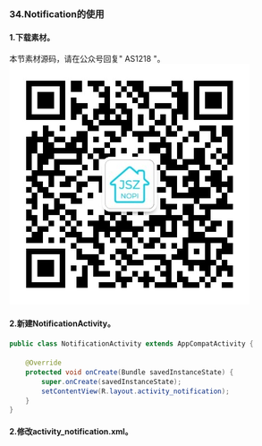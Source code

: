 ### 34.Notification的使用
#### 1.下载素材。
本节素材源码，请在公众号回复" AS1218 "。
![title](https://raw.githubusercontent.com/JSZNopi/JSZImage/master/gitnote/2019/10/30/WXCODE-1572446034519.jpeg)

#### 2.新建NotificationActivity。
```java
public class NotificationActivity extends AppCompatActivity {

    @Override
    protected void onCreate(Bundle savedInstanceState) {
        super.onCreate(savedInstanceState);
        setContentView(R.layout.activity_notification);
    }
}
```

#### 2.修改activity_notification.xml。
```xml

```
